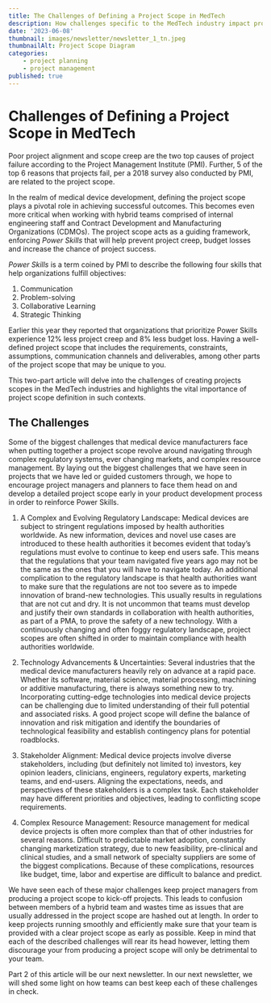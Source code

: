 ```yaml
---
title: The Challenges of Defining a Project Scope in MedTech
description: How challenges specific to the MedTech industry impact project planning.
date: '2023-06-08'
thumbnail: images/newsletter/newsletter_1_tn.jpeg
thumbnailAlt: Project Scope Diagram
categories:
    - project planning
    - project management
published: true
---
```

# Challenges of Defining a Project Scope in MedTech
Poor project alignment and scope creep are the two top causes of project failure according to the Project Management Institute (PMI). Further, 5 of the top 6 reasons that projects fail, per a 2018 survey also conducted by PMI, are related to the project scope. 

In the realm of medical device development, defining the project scope plays a pivotal role in achieving successful outcomes. This becomes even more critical when working with hybrid teams comprised of internal engineering staff and Contract Development and Manufacturing Organizations (CDMOs). The project scope acts as a guiding framework, enforcing *Power Skills* that will help prevent project creep, budget losses and increase the chance of project success.

*Power Skills* is a term coined by PMI to describe the following four skills that help organizations fulfill objectives:
1.	Communication
2.	Problem-solving
3.	Collaborative Learning
4.	Strategic Thinking

Earlier this year they reported that organizations that prioritize Power Skills experience 12% less project creep and 8% less budget loss. Having a well-defined project scope that includes the requirements, constraints, assumptions, communication channels and deliverables, among other parts of the project scope that may be unique to you.

This two-part article will delve into the challenges of creating projects scopes in the MedTech industries and highlights the vital importance of project scope definition in such contexts.

## The Challenges

Some of the biggest challenges that medical device manufacturers face when putting together a project scope revolve around navigating through complex regulatory systems, ever changing markets, and complex resource management. By laying out the biggest challenges that we have seen in projects that we have led or guided customers through, we hope to encourage project managers and planners to face them head on and develop a detailed project scope early in your product development process in order to reinforce Power Skills.

1.	A Complex and Evolving Regulatory Landscape:
Medical devices are subject to stringent regulations imposed by health authorities worldwide. As new information, devices and novel use cases are introduced to these health authorities it becomes evident that today’s regulations must evolve to continue to keep end users safe. This means that the regulations that your team navigated five years ago may not be the same as the ones that you will have to navigate today. An additional complication to the regulatory landscape is that health authorities want to make sure that the regulations are not too severe as to impede innovation of brand-new technologies. This usually results in regulations that are not cut and dry. It is not uncommon that teams must develop and justify their own standards in collaboration with health authorities, as part of a PMA, to prove the safety of a new technology. With a continuously changing and often foggy regulatory landscape, project scopes are often shifted in order to maintain compliance with health authorities worldwide.

2.	Technology Advancements & Uncertainties: 
Several industries that the medical device manufacturers heavily rely on advance at a rapid pace. Whether its software, material science, material processing, machining or additive manufacturing, there is always something new to try. Incorporating cutting-edge technologies into medical device projects can be challenging due to limited understanding of their full potential and associated risks. A good project scope will define the balance of innovation and risk mitigation and identify the boundaries of technological feasibility and establish contingency plans for potential roadblocks.

3.	Stakeholder Alignment:
Medical device projects involve diverse stakeholders, including (but definitely not limited to) investors, key opinion leaders, clinicians, engineers, regulatory experts, marketing teams, and end-users. Aligning the expectations, needs, and perspectives of these stakeholders is a complex task. Each stakeholder may have different priorities and objectives, leading to conflicting scope requirements.

4.	Complex Resource Management:
Resource management for medical device projects is often more complex than that of other industries for several reasons. Difficult to predictable market adoption, constantly changing marketization strategy, due to new feasibility, pre-clinical and clinical studies, and a small network of specialty suppliers are some of the biggest complications. Because of these complications, resources like budget, time, labor and expertise are difficult to balance and predict. 

We have seen each of these major challenges keep project managers from producing a project scope to kick-off projects. This leads to confusion between members of a hybrid team and wastes time as issues that are usually addressed in the project scope are hashed out at length. In order to keep projects running smoothly and efficiently make sure that your team is provided with a clear project scope as early as possible. Keep in mind that each of the described challenges will rear its head however, letting them discourage your from producing a project scope will only be detrimental to your team.

Part 2 of this article will be our next newsletter. In our next newsletter, we will shed some light on how teams can best keep each of these challenges in check.
